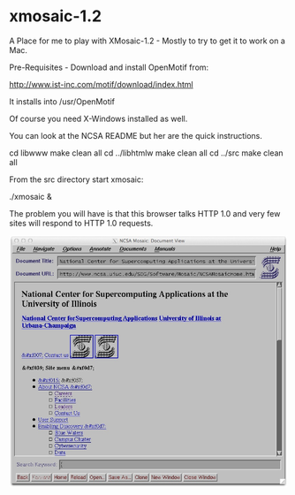 xmosaic-1.2
===========

A Place for me to play with XMosaic-1.2 - Mostly to try to get it to 
work on a Mac.

Pre-Requisites - Download and install OpenMotif from:

http://www.ist-inc.com/motif/download/index.html

It installs into /usr/OpenMotif

Of course you need X-Windows installed as well.

You can look at the NCSA README but her are the quick instructions.

cd libwww
make clean all
cd ../libhtmlw
make clean all
cd ../src
make clean all

From the src directory start xmosaic:

./xmosaic &

The problem you will have is that this browser talks
HTTP 1.0 and very few sites will respond to HTTP 1.0
requests.

![XMosaic 1.2 running on Max OSX](xmosaic.jpg)
